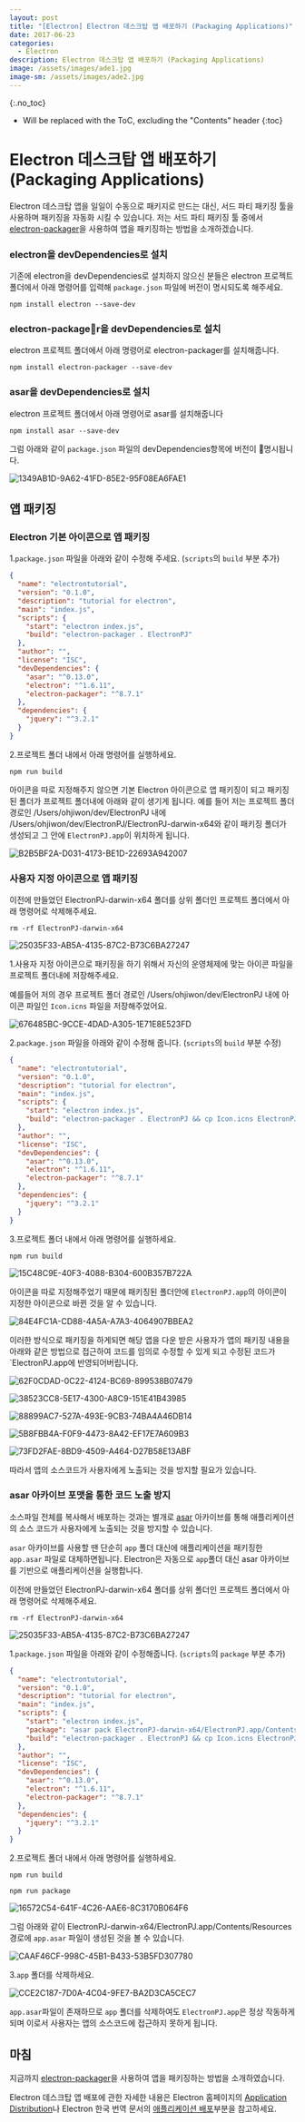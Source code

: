 ```yaml
---
layout: post
title: "[Electron] Electron 데스크탑 앱 배포하기 (Packaging Applications)"
date: 2017-06-23
categories:
  - Electron
description: Electron 데스크탑 앱 배포하기 (Packaging Applications)
image: /assets/images/ade1.jpg
image-sm: /assets/images/ade2.jpg
---
```


{:.no_toc}

* Will be replaced with the ToC, excluding the "Contents" header
{:toc}  

# Electron 데스크탑 앱 배포하기 (Packaging Applications)

Electron 데스크탑 앱을 일일이 수동으로 패키지로 만드는 대신, 서드 파티 패키징 툴을 사용하며 패키징을 자동화 시킬 수 있습니다. 저는 서드 파티 패키징 툴 중에서 [electron-packager](https://github.com/electron-userland/electron-packager)을 사용하여 앱을 패키징하는 방법을 소개하겠습니다.

### electron을 devDependencies로 설치

기존에 electron을 devDependencies로 설치하지 않으신 분들은 electron 프로젝트 폴더에서 아래 명령어를 입력해 `package.json` 파일에 버전이 명시되도록 해주세요.

```
npm install electron --save-dev 
```

### electron-packager을 devDependencies로 설치

electron 프로젝트 폴더에서 아래 명령어로 electron-packager를 설치해줍니다.

```
npm install electron-packager --save-dev
```

### asar을 devDependencies로 설치

electron 프로젝트 폴더에서 아래 명령어로 asar를 설치해줍니다

```
npm install asar --save-dev
```



그럼 아래와 같이 `package.json` 파일의 devDependencies항목에 버전이 명시됩니다.

![1349AB1D-9A62-41FD-85E2-95F08EA6FAE1](https://ws2.sinaimg.cn/large/006tKfTcgy1fgwpabe6ydj31kw0od78d.jpg)

## 앱 패키징

### Electron 기본 아이콘으로 앱 패키징

1.`package.json` 파일을 아래와 같이 수정해 주세요. (`scripts`의 `build` 부분 추가)

```json
{
  "name": "electrontutorial",
  "version": "0.1.0",
  "description": "tutorial for electron",
  "main": "index.js",
  "scripts": {
    "start": "electron index.js",
    "build": "electron-packager . ElectronPJ"
  },
  "author": "",
  "license": "ISC",
  "devDependencies": {
    "asar": "^0.13.0",
    "electron": "^1.6.11",
    "electron-packager": "^8.7.1"
  },
  "dependencies": {
    "jquery": "^3.2.1"
  }
}
```

2.프로젝트 폴더 내에서 아래 명령어를 실행하세요.

```
npm run build
```



아이콘을 따로 지정해주지 않으면 기본 Electron 아이콘으로 앱 패키징이 되고 패키징된 폴더가 프로젝트 폴더내에 아래와 같이 생기게 됩니다. 예를 들어 저는 프로젝트 폴더 경로인 /Users/ohjiwon/dev/ElectronPJ 내에 /Users/ohjiwon/dev/ElectronPJ/ElectronPJ-darwin-x64와 같이 패키징 폴더가 생성되고 그 안에 `ElectronPJ.app`이 위치하게 됩니다.

![B2B5BF2A-D031-4173-BE1D-22693A942007](https://ws2.sinaimg.cn/large/006tKfTcgy1fgwry9m3byj313w0gmaff.jpg)

### 사용자 지정 아이콘으로 앱 패키징

이전에 만들었던 ElectronPJ-darwin-x64 폴더를 상위 폴더인 프로젝트 폴더에서 아래 명령어로 삭제해주세요.

```
rm -rf ElectronPJ-darwin-x64
```

![25035F33-AB5A-4135-87C2-B73C6BA27247](https://ws3.sinaimg.cn/large/006tKfTcgy1fgwsd6c85ej31kw0i4gng.jpg)

1.사용자 지정 아이콘으로 패키징을 하기 위해서 자신의 운영체제에 맞는 아이콘 파일을 프로젝트 폴더내에 저장해주세요. 

   예를들어 저의 경우 프로젝트 폴더 경로인 /Users/ohjiwon/dev/ElectronPJ 내에 아이콘 파일인 `Icon.icns` 파일을 저장해주었어요.

![676485BC-9CCE-4DAD-A305-1E71E8E523FD](https://ws4.sinaimg.cn/large/006tKfTcgy1fgwsfgbw2pj31400bsn1z.jpg)

2.`package.json` 파일을 아래와 같이 수정해 줍니다. (`scripts`의 `build` 부분 수정)

```json
{
  "name": "electrontutorial",
  "version": "0.1.0",
  "description": "tutorial for electron",
  "main": "index.js",
  "scripts": {
    "start": "electron index.js",
    "build": "electron-packager . ElectronPJ && cp Icon.icns ElectronPJ-darwin-x64/ElectronPJ.app/Contents/Resources/electron.icns"
  },
  "author": "",
  "license": "ISC",
  "devDependencies": {
    "asar": "^0.13.0",
    "electron": "^1.6.11",
    "electron-packager": "^8.7.1"
  },
  "dependencies": {
    "jquery": "^3.2.1"
  }
}
```

3.프로젝트 폴더 내에서 아래 명령어를 실행하세요.

```
npm run build
```

![15C48C9E-40F3-4088-B304-600B357B722A](https://ws3.sinaimg.cn/large/006tKfTcgy1fgwsdz1ifij31kw0ihjva.jpg)

아이콘을 따로 지정해주었기 때문에 패키징된 폴더안에 `ElectronPJ.app`의 아이콘이 지정한 아이콘으로 바뀐 것을 알 수 있습니다. 

![84E4FC1A-CD88-4A5A-A7A3-4064907BBEA2](https://ws3.sinaimg.cn/large/006tKfTcgy1fgwsg6dr3kj31480gaafn.jpg)

이러한 방식으로 패키징을 하게되면 해당 앱을 다운 받은 사용자가 앱의 패키징 내용을 아래와 같은 방법으로 접근하여 코드를 임의로 수정할 수 있게 되고 수정된 코드가 `ElectronPJ.app에 반영되어버립니다.

![62F0CDAD-0C22-4124-BC69-899538B07479](https://ws2.sinaimg.cn/large/006tKfTcgy1fgwtao6g5vj313s0g679z.jpg)

![38523CC8-5E17-4300-A8C9-151E41B43985](https://ws3.sinaimg.cn/large/006tKfTcgy1fgwtavgusyj313s09640y.jpg)

![88899AC7-527A-493E-9CB3-74BA4A46DB14](https://ws1.sinaimg.cn/large/006tKfTcgy1fgwtb8txh2j313q0f0dlc.jpg)

![5B8FBB4A-F0F9-4473-8A42-EF17E7A609B3](https://ws3.sinaimg.cn/large/006tKfTcgy1fgwtbqibwvj313g18ge0r.jpg)

![73FD2FAE-8BD9-4509-A464-D27B58E13ABF](https://ws2.sinaimg.cn/large/006tKfTcgy1fgwtc2iafej313w0asn1a.jpg)

따라서 앱의 소스코드가 사용자에게 노출되는 것을 방지할 필요가 있습니다.

### asar 아카이브 포맷을 통한 코드 노출 방지

소스파일 전체를 복사해서 배포하는 것과는 별개로 [asar](https://github.com/electron/asar) 아카이브를 통해 애플리케이션의 소스 코드가 사용자에게 노출되는 것을 방지할 수 있습니다.

`asar` 아카이브를 사용할 땐 단순히 `app` 폴더 대신에 애플리케이션을 패키징한 `app.asar` 파일로 대체하면됩니다. Electron은 자동으로 `app`폴더 대신 asar 아카이브를 기반으로 애플리케이션을 실행합니다.

이전에 만들었던 ElectronPJ-darwin-x64 폴더를 상위 폴더인 프로젝트 폴더에서 아래 명령어로 삭제해주세요.

```
rm -rf ElectronPJ-darwin-x64
```

![25035F33-AB5A-4135-87C2-B73C6BA27247](https://ws3.sinaimg.cn/large/006tKfTcgy1fgwsd6c85ej31kw0i4gng.jpg)

1.`package.json` 파일을 아래와 같이 수정해줍니다. (`scripts`의 `package` 부분 추가)

```json
{
  "name": "electrontutorial",
  "version": "0.1.0",
  "description": "tutorial for electron",
  "main": "index.js",
  "scripts": {
    "start": "electron index.js",
    "package": "asar pack ElectronPJ-darwin-x64/ElectronPJ.app/Contents/Resources/app ElectronPJ-darwin-x64/ElectronPJ.app/Contents/Resources/app.asar",
    "build": "electron-packager . ElectronPJ && cp Icon.icns ElectronPJ-darwin-x64/ElectronPJ.app/Contents/Resources/electron.icns"
  },
  "author": "",
  "license": "ISC",
  "devDependencies": {
    "asar": "^0.13.0",
    "electron": "^1.6.11",
    "electron-packager": "^8.7.1"
  },
  "dependencies": {
    "jquery": "^3.2.1"
  }
}
```

2.프로젝트 폴더 내에서 아래 명령어를 실행하세요.

```
npm run build
```

```
npm run package
```

![16572C54-641F-4C26-AAE6-8C3170B064F6](https://ws3.sinaimg.cn/large/006tKfTcgy1fgwtp2406ij31kw0ikn25.jpg)

그럼 아래와 같이 ElectronPJ-darwin-x64/ElectronPJ.app/Contents/Resources 경로에 `app.asar` 파일이 생성된 것을 볼 수 있습니다.

![CAAF46CF-998C-45B1-B433-53B5FD307780](https://ws2.sinaimg.cn/large/006tKfTcgy1fgwtqwnt29j313w0fy0ym.jpg)

3.`app` 폴더를 삭제하세요.

![CCE2C187-7D0A-4C04-9FE7-BA2D3CA5CEC7](https://ws1.sinaimg.cn/large/006tKfTcgy1fgwuewfnorj313u0a4784.jpg)

`app.asar`파일이 존재하므로 `app` 폴더를 삭제하여도 `ElectronPJ.app`은 정상 작동하게 되며 이로서 사용자는 앱의 소스코드에 접근하지 못하게 됩니다.

## 마침

지금까지 [electron-packager](https://github.com/electron-userland/electron-packager)을 사용하여 앱을 패키징하는 방법을 소개하였습니다. 

Electron 데스크탑 앱 배포에 관한 자세한 내용은 Electron 홈페이지의 [Application Distribution](https://electron.atom.io/docs/tutorial/application-distribution/)나 Electron 한국 번역 문서의 [애플리케이션 배포](https://github.com/electron/electron/tree/master/docs-translations/ko-KR)부분을 참고하세요.

